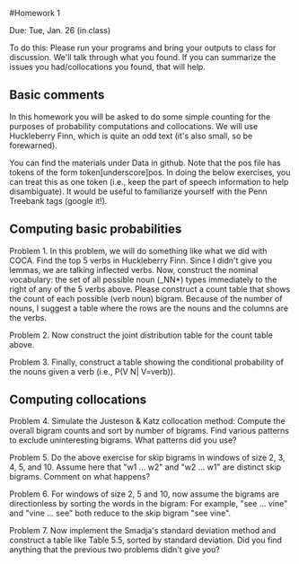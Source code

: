 #Homework 1

Due: Tue, Jan. 26 (in class)

To do this: Please run your programs and bring your outputs to class for discussion. We'll talk through what you found. If you can summarize the issues you had/collocations you found, that will help.

## Basic comments

In this homework you will be asked to do some simple counting for the purposes of probability computations and collocations. We will use Huckleberry Finn, which is quite an odd text (it's also small, so be forewarned).

You can find the materials under Data in github. Note that the pos file has tokens of the form token[underscore]pos. In doing the below exercises, you can treat this as one token (i.e., keep the part of speech information to help disambiguate). It would be useful to familiarize yourself with the Penn Treebank tags (google it!).

## Computing basic probabilities

Problem 1. In this problem, we will do something like what we did with COCA. Find the top 5 verbs in Huckleberry Finn. Since I didn't give you lemmas, we are talking inflected verbs. Now, construct the nominal vocabulary: the set of all possible noun (_NN*) types immediately to the right of any of the 5 verbs above. Please construct a count table that shows the count of each possible (verb noun) bigram. Because of the number of nouns, I suggest a table where the rows are the nouns and the columns are the verbs.

Problem 2. Now construct the joint distribution table for the count table above.

Problem 3. Finally, construct a table showing the conditional probability of the nouns given a verb (i.e., P(V N| V=verb)). 

## Computing collocations

Problem 4. Simulate the Justeson & Katz collocation method: Compute the overall bigram counts and sort by number of bigrams. Find various patterns to exclude uninteresting bigrams. What patterns did you use?

Problem 5. Do the above exercise for skip bigrams in windows of size 2, 3, 4, 5, and 10. Assume here that "w1 ... w2" and "w2 ... w1" are distinct skip bigrams. Comment on what happens? 

Problem 6. For windows of size 2, 5 and 10, now assume the bigrams are directionless by sorting the words in the bigram: For example, "see ... vine" and "vine ... see" both reduce to the skip bigram "see vine".

Problem 7. Now implement the Smadja's standard deviation method and construct a table like Table 5.5, sorted by standard deviation. Did you find anything that the previous two problems didn't give you?
